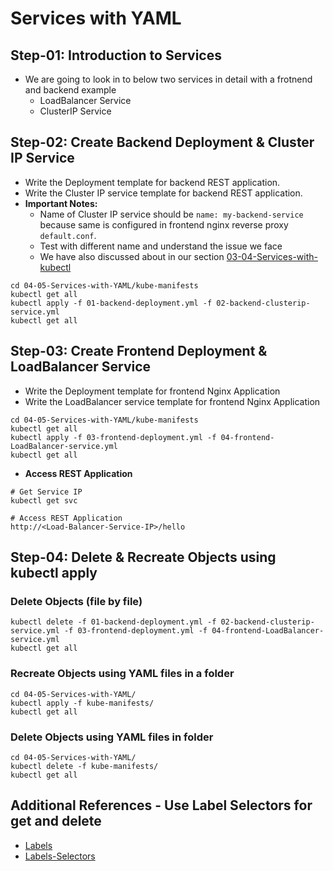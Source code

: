 # Services with YAML

## Step-01: Introduction to Services
- We are going to look in to below two services in detail with a frotnend and backend example
  - LoadBalancer Service
  - ClusterIP Service

## Step-02: Create Backend Deployment & Cluster IP Service
- Write the Deployment template for backend REST application.
- Write the Cluster IP service template for backend REST application.
- **Important Notes:** 
  - Name of Cluster IP service should be `name: my-backend-service` because  same is configured in frontend nginx reverse proxy `default.conf`. 
  - Test with different name and understand the issue we face
  - We have also discussed about in our section [03-04-Services-with-kubectl](https://github.com/nholuongut/azure-aks-kubernetes-masterclass/tree/master/03-Kubernetes-Fundamentals-with-kubectl/03-04-Services-with-kubectl)
```
cd 04-05-Services-with-YAML/kube-manifests
kubectl get all
kubectl apply -f 01-backend-deployment.yml -f 02-backend-clusterip-service.yml
kubectl get all
```


## Step-03: Create Frontend Deployment & LoadBalancer Service
- Write the Deployment template for frontend Nginx Application
- Write the LoadBalancer service template for frontend Nginx Application
```
cd 04-05-Services-with-YAML/kube-manifests
kubectl get all
kubectl apply -f 03-frontend-deployment.yml -f 04-frontend-LoadBalancer-service.yml
kubectl get all
```
- **Access REST Application**
```
# Get Service IP
kubectl get svc

# Access REST Application 
http://<Load-Balancer-Service-IP>/hello
```

## Step-04: Delete & Recreate Objects using kubectl apply
### Delete Objects (file by file)
```
kubectl delete -f 01-backend-deployment.yml -f 02-backend-clusterip-service.yml -f 03-frontend-deployment.yml -f 04-frontend-LoadBalancer-service.yml
kubectl get all
```
### Recreate Objects using YAML files in a folder
```
cd 04-05-Services-with-YAML/
kubectl apply -f kube-manifests/
kubectl get all
```
### Delete Objects using YAML files in folder
```
cd 04-05-Services-with-YAML/
kubectl delete -f kube-manifests/
kubectl get all
```


## Additional References - Use Label Selectors for get and delete
- [Labels](https://kubernetes.io/docs/concepts/cluster-administration/manage-deployment/#using-labels-effectively)
- [Labels-Selectors](https://kubernetes.io/docs/concepts/overview/working-with-objects/labels/#label-selectors)